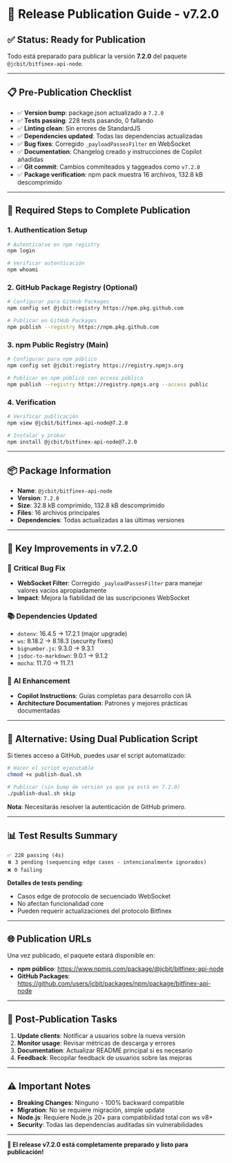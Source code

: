 # 🚀 Release Publication Guide - v7.2.0

## ✅ **Status: Ready for Publication**

Todo está preparado para publicar la versión **7.2.0** del paquete `@jcbit/bitfinex-api-node`.

---

## 📋 **Pre-Publication Checklist**

- ✅ **Version bump**: package.json actualizado a `7.2.0`
- ✅ **Tests passing**: 228 tests pasando, 0 fallando
- ✅ **Linting clean**: Sin errores de StandardJS
- ✅ **Dependencies updated**: Todas las dependencias actualizadas
- ✅ **Bug fixes**: Corregido `_payloadPassesFilter` en WebSocket
- ✅ **Documentation**: Changelog creado y instrucciones de Copilot añadidas
- ✅ **Git commit**: Cambios commiteados y taggeados como `v7.2.0`
- ✅ **Package verification**: npm pack muestra 16 archivos, 132.8 kB descomprimido

---

## 🔧 **Required Steps to Complete Publication**

### 1. **Authentication Setup**

```bash
# Autenticarse en npm registry
npm login

# Verificar autenticación
npm whoami
```

### 2. **GitHub Package Registry (Optional)**

```bash
# Configurar para GitHub Packages
npm config set @jcbit:registry https://npm.pkg.github.com

# Publicar en GitHub Packages
npm publish --registry https://npm.pkg.github.com
```

### 3. **npm Public Registry (Main)**

```bash
# Configurar para npm público
npm config set @jcbit:registry https://registry.npmjs.org

# Publicar en npm público con acceso público
npm publish --registry https://registry.npmjs.org --access public
```

### 4. **Verification**

```bash
# Verificar publicación
npm view @jcbit/bitfinex-api-node@7.2.0

# Instalar y probar
npm install @jcbit/bitfinex-api-node@7.2.0
```

---

## 📦 **Package Information**

- **Name**: `@jcbit/bitfinex-api-node`
- **Version**: `7.2.0`
- **Size**: 32.8 kB comprimido, 132.8 kB descomprimido
- **Files**: 16 archivos principales
- **Dependencies**: Todas actualizadas a las últimas versiones

---

## 🎯 **Key Improvements in v7.2.0**

### 🐛 **Critical Bug Fix**

- **WebSocket Filter**: Corregido `_payloadPassesFilter` para manejar valores vacíos apropiadamente
- **Impact**: Mejora la fiabilidad de las suscripciones WebSocket

### 📚 **Dependencies Updated**

- `dotenv`: 16.4.5 → 17.2.1 (major upgrade)
- `ws`: 8.18.2 → 8.18.3 (security fixes)
- `bignumber.js`: 9.3.0 → 9.3.1
- `jsdoc-to-markdown`: 9.0.1 → 9.1.2
- `mocha`: 11.7.0 → 11.7.1

### 🤖 **AI Enhancement**

- **Copilot Instructions**: Guías completas para desarrollo con IA
- **Architecture Documentation**: Patrones y mejores prácticas documentadas

---

## 🔄 **Alternative: Using Dual Publication Script**

Si tienes acceso a GitHub, puedes usar el script automatizado:

```bash
# Hacer el script ejecutable
chmod +x publish-dual.sh

# Publicar (sin bump de versión ya que ya está en 7.2.0)
./publish-dual.sh skip
```

**Nota**: Necesitarás resolver la autenticación de GitHub primero.

---

## 📊 **Test Results Summary**

```
✅ 228 passing (4s)
⏸️ 3 pending (sequencing edge cases - intencionalmente ignorados)
❌ 0 failing
```

**Detalles de tests pending**:

- Casos edge de protocolo de secuenciado WebSocket
- No afectan funcionalidad core
- Pueden requerir actualizaciones del protocolo Bitfinex

---

## 🌐 **Publication URLs**

Una vez publicado, el paquete estará disponible en:

- **npm público**: https://www.npmjs.com/package/@jcbit/bitfinex-api-node
- **GitHub Packages**: https://github.com/users/jcbit/packages/npm/package/bitfinex-api-node

---

## 📝 **Post-Publication Tasks**

1. **Update clients**: Notificar a usuarios sobre la nueva versión
2. **Monitor usage**: Revisar métricas de descarga y errores
3. **Documentation**: Actualizar README principal si es necesario
4. **Feedback**: Recopilar feedback de usuarios sobre las mejoras

---

## ⚠️ **Important Notes**

- **Breaking Changes**: Ninguno - 100% backward compatible
- **Migration**: No se requiere migración, simple update
- **Node.js**: Requiere Node.js 20+ para compatibilidad total con ws v8+
- **Security**: Todas las dependencias auditadas sin vulnerabilidades

---

**🎉 El release v7.2.0 está completamente preparado y listo para publicación!**
